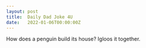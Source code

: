 ```yaml
---
layout: post
title:  Daily Dad Joke 4U
date:   2022-01-06T00:00:00Z
---
```

How does a penguin build its house? Igloos it together.
